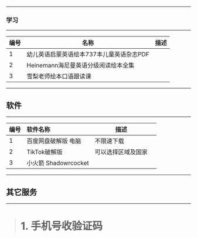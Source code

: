 -------
### 学习
-------

| 编号 | 名称                                     | 描述 |
|------|------------------------------------------|------|
| 1    | 幼儿英语启蒙英语绘本737本儿童英语杂志PDF |      |
| 2    | Heinemann海尼曼英语分级阅读绘本全集      |      |
| 3    | 雪梨老师绘本口语跟读课                   |      |



-------
## 软件
-------

| 编号 | 软件名称             | 描述               |  |
|------|:---------------------|--------------------|---|
| 1    | 百度网盘破解版 电脑  | 不限速下载         |  |
| 2    | TikTok破解版         | 可以选择区域及国家 |  |
| 3    | 小火箭 Shadowrcocket |                    |  |




-------
## 其它服务
-------
># 1. 手机号收验证码<!-- {docsify-ignore} -->